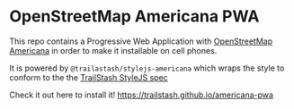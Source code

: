 # OpenStreetMap Americana PWA

This repo contains a Progressive Web Application with [OpenStreetMap
Americana](https://github.com/ZeLonewolf/openstreetmap-americana/) in order to make it installable
on cell phones.

It is powered by `@trailastash/stylejs-americana` which wraps the style to conform to the the
[TrailStash StyleJS spec](https://gitlab.com/trailstash/map-view#trailstash-stylejs-spec)

Check it out here to install it! https://trailstash.github.io/americana-pwa
